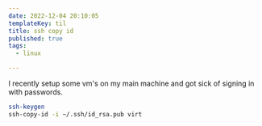 ```yaml
---
date: 2022-12-04 20:10:05
templateKey: til
title: ssh copy id
published: true
tags:
  - linux

---
```


I recently setup some vm's on my main machine and got sick of signing in with
passwords.

``` bash
ssh-keygen
ssh-copy-id -i ~/.ssh/id_rsa.pub virt
```
